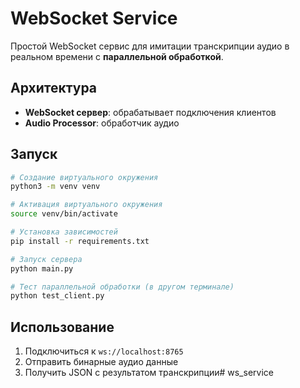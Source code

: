 # WebSocket Service

Простой WebSocket сервис для имитации транскрипции аудио в реальном времени с **параллельной обработкой**.

## Архитектура

- **WebSocket сервер**: обрабатывает подключения клиентов
- **Audio Processor**: обработчик аудио

## Запуск

```bash
# Создание виртуального окружения
python3 -m venv venv

# Активация виртуального окружения
source venv/bin/activate

# Установка зависимостей
pip install -r requirements.txt

# Запуск сервера
python main.py

# Тест параллельной обработки (в другом терминале)
python test_client.py
```

## Использование

1. Подключиться к `ws://localhost:8765`
2. Отправить бинарные аудио данные
3. Получить JSON с результатом транскрипции# ws_service
